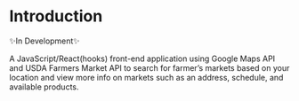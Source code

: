 # Introduction

✨In Development✨

A JavaScript/React(hooks) front-end application using Google Maps API and USDA Farmers Market API to search for farmer’s markets based on your location and view more info on markets such as an address, schedule, and available products.
